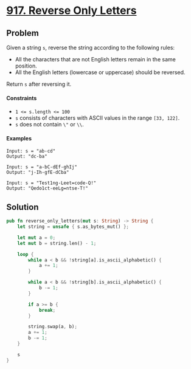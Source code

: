 # [917. Reverse Only Letters](https://leetcode.com/problems/reverse-only-letters/)

## Problem

Given a string `s`, reverse the string according to the following rules:

* All the characters that are not English letters remain in the same position.
* All the English letters (lowercase or uppercase) should be reversed.

Return `s` after reversing it.

#### Constraints

* `1 <= s.length <= 100`
* `s` consists of characters with ASCII values in the range `[33, 122]`.
* `s` does not contain `\"` or `\\`.

#### Examples

```text
Input: s = "ab-cd"
Output: "dc-ba"
```

```text
Input: s = "a-bC-dEf-ghIj"
Output: "j-Ih-gfE-dCba"
```

```text
Input: s = "Test1ng-Leet=code-Q!"
Output: "Qedo1ct-eeLg=ntse-T!"
```

## Solution

```rust
pub fn reverse_only_letters(mut s: String) -> String {
    let string = unsafe { s.as_bytes_mut() };

    let mut a = 0;
    let mut b = string.len() - 1;

    loop {
        while a < b && !string[a].is_ascii_alphabetic() {
            a += 1;
        }

        while a < b && !string[b].is_ascii_alphabetic() {
            b -= 1;
        }

        if a >= b {
            break;
        }

        string.swap(a, b);
        a += 1;
        b -= 1;
    }

    s
}
```